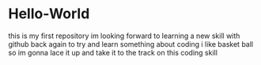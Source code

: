 # Hello-World
this is my first repository
im looking forward to learning a new skill with github
back again to try and learn something about coding i like basket ball so im gonna lace it up and take it to the track on this coding skill
